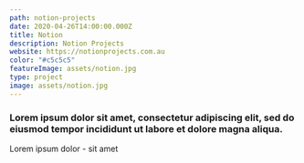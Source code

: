 ```yaml
---
path: notion-projects
date: 2020-04-26T14:00:00.000Z
title: Notion
description: Notion Projects
website: https://notionprojects.com.au
color: "#c5c5c5"
featureImage: assets/notion.jpg
type: project
image: assets/notion.jpg
---
```

### Lorem ipsum dolor sit amet, consectetur adipiscing elit, sed do eiusmod tempor incididunt ut labore et dolore magna aliqua. 

Lorem ipsum dolor - sit amet

